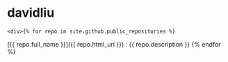 # davidliu
    <div>{% for repo in site.github.public_repositories %}
[{{ repo.full_name }}]({{ repo.html_url }})
: {{ repo.description }}
{% endfor %} </div>
